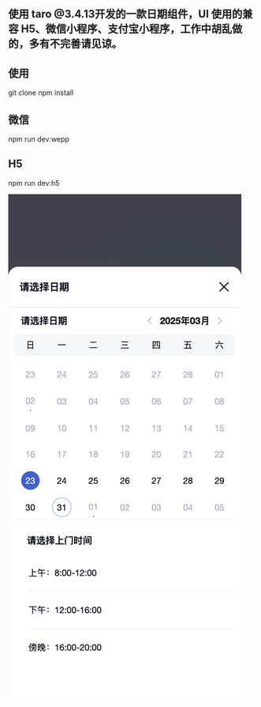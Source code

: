 ## 使用 taro @3.4.13开发的一款日期组件，UI 使用的兼容 H5、微信小程序、支付宝小程序，工作中胡乱做的，多有不完善请见谅。

## 使用
  git clone 
  npm install

## 微信
  npm run dev:wepp
## H5
  npm run dev:h5

![本地路径](screenshot.png "样式展示") 